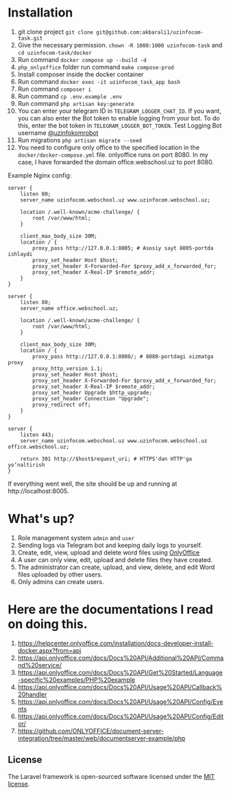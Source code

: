 # Installation

1. git clone project `git clone git@github.com:akbarali1/uzinfocom-task.git`
2. Give the necessary permission. `chown -R 1000:1000 uzinfocom-task` and `cd uzinfocom-task/docker`
3. Run command `docker compose up --build -d`
4. `php_onlyoffice` folder run command `make compose-prod`
5. Install composer inside the docker container
6. Run command `docker exec -it uzinfocom_task_app bash`
7. Run command `composer i`
8. Run command `cp .env.example .env`
9. Run command `php artisan key:generate`
10. You can enter your telegram ID in `TELEGRAM_LOGGER_CHAT_ID`. If you want, you can also enter the Bot token to enable logging from your bot. To do this, enter the bot token in `TELEGRAM_LOGGER_BOT_TOKEN`. Test Logging Bot username [@uzinfokomrobot](http://t.me/uzinfokomrobot)
11. Run migrations `php artisan migrate --seed`
12. You need to configure only office to the specified location in the `docker/docker-compose.yml` file. onlyoffice runs on port 8080. In my case, I have forwarded the domain office.webschool.uz to port 8080.

Example Nginx config:

```
server {
    listen 80;
    server_name uzinfocom.webschool.uz www.uzinfocom.webschool.uz;

    location /.well-known/acme-challenge/ {
        root /var/www/html;
    }

    client_max_body_size 30M;
    location / {
        proxy_pass http://127.0.0.1:8005; # Asosiy sayt 8005-portda ishlaydi
        proxy_set_header Host $host;
        proxy_set_header X-Forwarded-For $proxy_add_x_forwarded_for;
        proxy_set_header X-Real-IP $remote_addr;
    }
}

server {
    listen 80;
    server_name office.webschool.uz;

    location /.well-known/acme-challenge/ {
        root /var/www/html;
    }

    client_max_body_size 30M;
    location / {
        proxy_pass http://127.0.0.1:8080/; # 8080-portdagi xizmatga proxy
        proxy_http_version 1.1;
        proxy_set_header Host $host;
        proxy_set_header X-Forwarded-For $proxy_add_x_forwarded_for;
        proxy_set_header X-Real-IP $remote_addr;
        proxy_set_header Upgrade $http_upgrade;
        proxy_set_header Connection "Upgrade";
        proxy_redirect off;
    }
}

server {
    listen 443;
    server_name uzinfocom.webschool.uz www.uzinfocom.webschool.uz office.webschool.uz;

    return 301 http://$host$request_uri; # HTTPS'dan HTTP'ga yo‘naltirish
}
```

If everything went well, the site should be up and running at http://localhost:8005.

# What's up?

1. Role management system `admin` and `user`
2. Sending logs via Telegram bot and keeping daily logs to yourself.
3. Create, edit, view, upload and delete word files using [OnlyOffice](https://www.onlyoffice.com/)
4. A user can only view, edit, upload and delete files they have created.
5. The administrator can create, upload, and view, delete, and edit Word files uploaded by other users.
6. Only admins can create users.

# Here are the documentations I read on doing this.

1. https://helpcenter.onlyoffice.com/installation/docs-developer-install-docker.aspx?from=api
2. https://api.onlyoffice.com/docs/Docs%20API/Additional%20API/Command%20service/
3. https://api.onlyoffice.com/docs/Docs%20API/Get%20Started/Language-specific%20examples/PHP%20example
4. https://api.onlyoffice.com/docs/Docs%20API/Usage%20API/Callback%20handler
5. https://api.onlyoffice.com/docs/Docs%20API/Usage%20API/Config/Events
6. https://api.onlyoffice.com/docs/Docs%20API/Usage%20API/Config/Editor/
7. https://github.com/ONLYOFFICE/document-server-integration/tree/master/web/documentserver-example/php

## License

The Laravel framework is open-sourced software licensed under the [MIT license](https://opensource.org/licenses/MIT).
